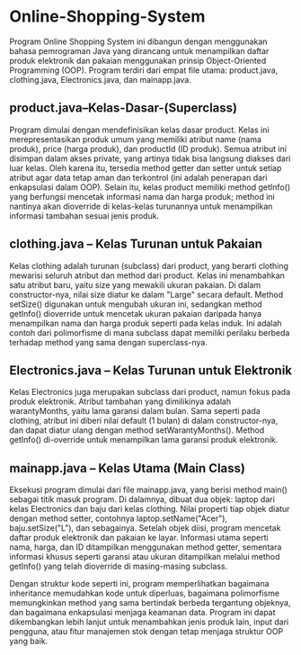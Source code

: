 # Online-Shopping-System
Program Online Shopping System ini dibangun dengan menggunakan bahasa pemrograman Java yang dirancang untuk menampilkan daftar produk elektronik dan pakaian menggunakan prinsip Object-Oriented Programming (OOP). Program terdiri dari empat file utama: product.java, clothing.java, Electronics.java, dan mainapp.java.

## product.java–Kelas-Dasar-(Superclass)
Program dimulai dengan mendefinisikan kelas dasar product. Kelas ini merepresentasikan produk umum yang memiliki atribut name (nama produk), price (harga produk), dan productId (ID produk). Semua atribut ini disimpan dalam akses private, yang artinya tidak bisa langsung diakses dari luar kelas. Oleh karena itu, tersedia method getter dan setter untuk setiap atribut agar data tetap aman dan terkontrol (ini adalah penerapan dari enkapsulasi dalam OOP). Selain itu, kelas product memiliki method getInfo() yang berfungsi mencetak informasi nama dan harga produk; method ini nantinya akan dioverride di kelas-kelas turunannya untuk menampilkan informasi tambahan sesuai jenis produk.

## clothing.java – Kelas Turunan untuk Pakaian
Kelas clothing adalah turunan (subclass) dari product, yang berarti clothing mewarisi seluruh atribut dan method dari product. Kelas ini menambahkan satu atribut baru, yaitu size yang mewakili ukuran pakaian. Di dalam constructor-nya, nilai size diatur ke dalam "Large" secara default. Method setSize() digunakan untuk mengubah ukuran ini, sedangkan method getInfo() dioverride untuk mencetak ukuran pakaian daripada hanya menampilkan nama dan harga produk seperti pada kelas induk. Ini adalah contoh dari polimorfisme di mana subclass dapat memiliki perilaku berbeda terhadap method yang sama dengan superclass-nya.

## Electronics.java – Kelas Turunan untuk Elektronik
Kelas Electronics juga merupakan subclass dari product, namun fokus pada produk elektronik. Atribut tambahan yang dimilikinya adalah warantyMonths, yaitu lama garansi dalam bulan. Sama seperti pada clothing, atribut ini diberi nilai default (1 bulan) di dalam constructor-nya, dan dapat diatur ulang dengan method setWarantyMonths(). Method getInfo() di-override untuk menampilkan lama garansi produk elektronik.

## mainapp.java – Kelas Utama (Main Class)
Eksekusi program dimulai dari file mainapp.java, yang berisi method main() sebagai titik masuk program. Di dalamnya, dibuat dua objek: laptop dari kelas Electronics dan baju dari kelas clothing. Nilai properti tiap objek diatur dengan method setter, contohnya laptop.setName("Acer"), baju.setSize("L"), dan sebagainya. Setelah objek diisi, program mencetak daftar produk elektronik dan pakaian ke layar. Informasi utama seperti nama, harga, dan ID ditampilkan menggunakan method getter, sementara informasi khusus seperti garansi atau ukuran ditampilkan melalui method getInfo() yang telah dioverride di masing-masing subclass.

Dengan struktur kode seperti ini, program memperlihatkan bagaimana inheritance memudahkan kode untuk diperluas, bagaimana polimorfisme memungkinkan method yang sama bertindak berbeda tergantung objeknya, dan bagaimana enkapsulasi menjaga keamanan data. Program ini dapat dikembangkan lebih lanjut untuk menambahkan jenis produk lain, input dari pengguna, atau fitur manajemen stok dengan tetap menjaga struktur OOP yang baik.
